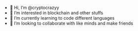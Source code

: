 - 👋 Hi, I’m @cryptocrazyy
- 👀 I’m interested in blockchain and other stuffs
- 🌱 I’m currently learning to code different languages
- 💞️ I’m looking to collaborate with like minds and make friends


<!---
cryptocrazyy/cryptocrazyy is a ✨ special ✨ repository because its `README.md` (this file) appears on your GitHub profile.
You can click the Preview link to take a look at your changes.
--->
